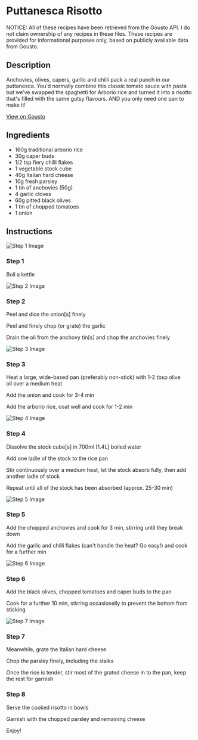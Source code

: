 # Puttanesca Risotto

NOTICE: All of these recipes have been retrieved from the Gousto API. I do not claim ownership of any recipes in these files. These recipes are provided for informational purposes only, based on publicly available data from Gousto.

## Description

Anchovies, olives, capers, garlic and chilli pack a real punch in our puttanesca. You'd normally combine this classic tomato sauce with pasta but we’ve swapped the spaghetti for Arborio rice and turned it into a risotto that's filled with the same gutsy flavours. AND you only need one pan to make it!

[View on Gousto](https://www.gousto.co.uk/recipes/cookbook/puttanesca-risotto)

## Ingredients

- 160g traditional arborio rice
- 30g caper buds
- 1/2 tsp fiery chilli flakes 
- 1 vegetable stock cube
- 40g Italian hard cheese
- 10g fresh parsley 
- 1 tin of anchovies (50g)
- 4 garlic cloves 
- 60g pitted black olives
- 1 tin of chopped tomatoes
- 1 onion

## Instructions

![Step 1 Image](https://production-media.gousto.co.uk/cms/recipe-step-image/253_step-1-x200.jpg)

### Step 1

Boil a kettle

![Step 2 Image](https://production-media.gousto.co.uk/cms/recipe-step-image/253_step-2-x200.jpg)

### Step 2

Peel and dice the onion<span class="text-danger">[s]</span>&nbsp;finely


Peel and finely chop (or grate) the garlic


Drain the oil from the anchovy tin<span class="text-danger">[s]</span>&nbsp;and chop the anchovies finely

![Step 3 Image](https://production-media.gousto.co.uk/cms/recipe-step-image/253_step-3-x200.jpg)

### Step 3

Heat a large, wide-based pan (preferably non-stick)&nbsp;with 1-2 tbsp olive oil&nbsp;over a medium heat


Add the onion and cook for 3-4 min


Add the arborio rice, coat well and cook for 1-2 min&nbsp;

![Step 4 Image](https://production-media.gousto.co.uk/cms/recipe-step-image/253_step-4-x200.jpg)

### Step 4

Dissolve the stock cube<span class="text-danger">[s]</span>&nbsp;in 700ml <span class="text-danger">[1.4L]</span>&nbsp;boiled water


Add one ladle of the stock to the rice pan


Stir continuously over a medium heat, let the stock absorb fully, then add another ladle of stock


Repeat until all of the stock has been absorbed (approx. 25-30 min)

![Step 5 Image](https://production-media.gousto.co.uk/cms/recipe-step-image/253_step-5-x200.jpg)

### Step 5

Add the chopped anchovies and cook for 3 min, stirring until they break down


Add the garlic and&nbsp;chilli flakes (can't handle the heat? Go easy!) and cook for a further min

![Step 6 Image](https://production-media.gousto.co.uk/cms/recipe-step-image/253_step-6-x200.jpg)

### Step 6

Add the black olives, chopped tomatoes and caper buds to the pan


Cook for a further 10 min, stirring occasionally to prevent the bottom from sticking

![Step 7 Image](https://production-media.gousto.co.uk/cms/recipe-step-image/253_step-7-x200.jpg)

### Step 7

Meanwhile, grate the Italian hard cheese


Chop the parsley finely, including the stalks


Once the rice is tender, stir most of the grated cheese in to the pan, keep the rest for garnish

### Step 8

Serve the cooked risotto in bowls


Garnish with the chopped parsley and remaining cheese


Enjoy!


&nbsp;


&nbsp;

